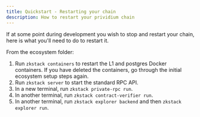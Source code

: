 ```yaml
---
title: Quickstart - Restarting your chain
description: How to restart your prividium chain
---
```


If at some point during development you wish to stop and restart your chain,
here is what you'll need to do to restart it.

From the ecosystem folder:

1. Run `zkstack containers` to restart the L1 and postgres Docker containers.
  If you have deleted the containers, go through the initial ecosystem setup steps again.
1. Run `zkstack server` to start the standard RPC API.
1. In a new terminal, run `zkstack private-rpc run`.
1. In another terminal, run `zkstack contract-verifier run`.
1. In another terminal, run `zkstack explorer backend` and then `zkstack explorer run`.
